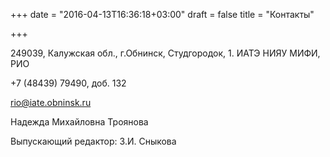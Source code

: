 +++
date = "2016-04-13T16:36:18+03:00"
draft = false
title = "Контакты"

+++

<span class="glyphicon glyphicon-home" aria-hidden="true"></span> 249039, Калужская обл., г.Обнинск, Студгородок, 1. ИАТЭ НИЯУ МИФИ, РИО

<span class="glyphicon glyphicon-earphone" aria-hidden="true"></span> +7 (48439) 79490, доб. 132

<span class="glyphicon glyphicon-envelope" aria-hidden="true"></span> [rio@iate.obninsk.ru](mailto:rio@iate.obninsk.ru)

Надежда Михайловна Троянова

Выпускающий редактор: З.И. Сныкова

